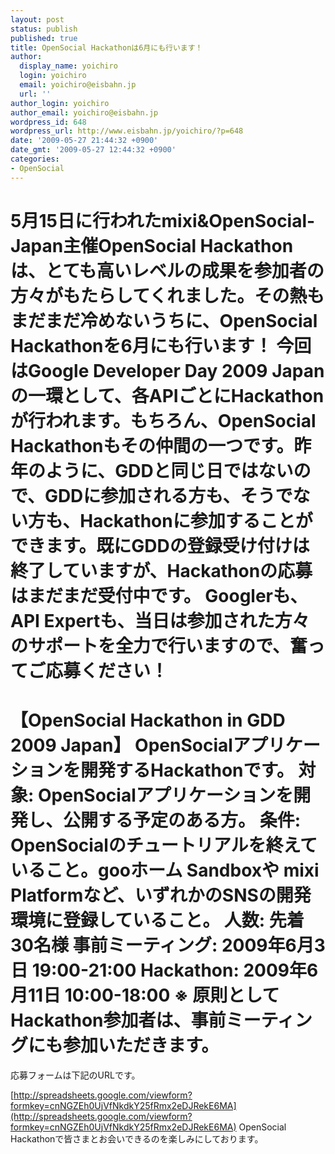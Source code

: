 ```yaml
---
layout: post
status: publish
published: true
title: OpenSocial Hackathonは6月にも行います！
author:
  display_name: yoichiro
  login: yoichiro
  email: yoichiro@eisbahn.jp
  url: ''
author_login: yoichiro
author_email: yoichiro@eisbahn.jp
wordpress_id: 648
wordpress_url: http://www.eisbahn.jp/yoichiro/?p=648
date: '2009-05-27 21:44:32 +0900'
date_gmt: '2009-05-27 12:44:32 +0900'
categories:
- OpenSocial
---
```


5月15日に行われたmixi&OpenSocial-Japan主催OpenSocial Hackathonは、とても高いレベルの成果を参加者の方々がもたらしてくれました。その熱もまだまだ冷めないうちに、OpenSocial Hackathonを6月にも行います！
今回はGoogle Developer Day 2009 Japanの一環として、各APIごとにHackathonが行われます。もちろん、OpenSocial Hackathonもその仲間の一つです。昨年のように、GDDと同じ日ではないので、GDDに参加される方も、そうでない方も、Hackathonに参加することができます。既にGDDの登録受け付けは終了していますが、Hackathonの応募はまだまだ受付中です。
Googlerも、API Expertも、当日は参加された方々のサポートを全力で行いますので、奮ってご応募ください！
========================================
【OpenSocial Hackathon in GDD 2009 Japan】
OpenSocialアプリケーションを開発するHackathonです。
対象: OpenSocialアプリケーションを開発し、公開する予定のある方。
条件: OpenSocialのチュートリアルを終えていること。gooホーム Sandboxや
mixi Platformなど、いずれかのSNSの開発環境に登録していること。
人数: 先着30名様
事前ミーティング: 2009年6月3日 19:00-21:00
Hackathon: 2009年6月11日 10:00-18:00
※ 原則としてHackathon参加者は、事前ミーティングにも参加いただきます。
========================================
応募フォームは下記のURLです。

[http://spreadsheets.google.com/viewform?formkey=cnNGZEh0UjVfNkdkY25fRmx2eDJRekE6MA](http://spreadsheets.google.com/viewform?formkey=cnNGZEh0UjVfNkdkY25fRmx2eDJRekE6MA)
OpenSocial Hackathonで皆さまとお会いできるのを楽しみにしております。

